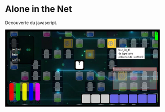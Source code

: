# Alone in the Net
 Decouverte du javascript. 


![aloneinthenet](img1/aloneinthedark.jpg?raw=true "Alone Inda Net")
